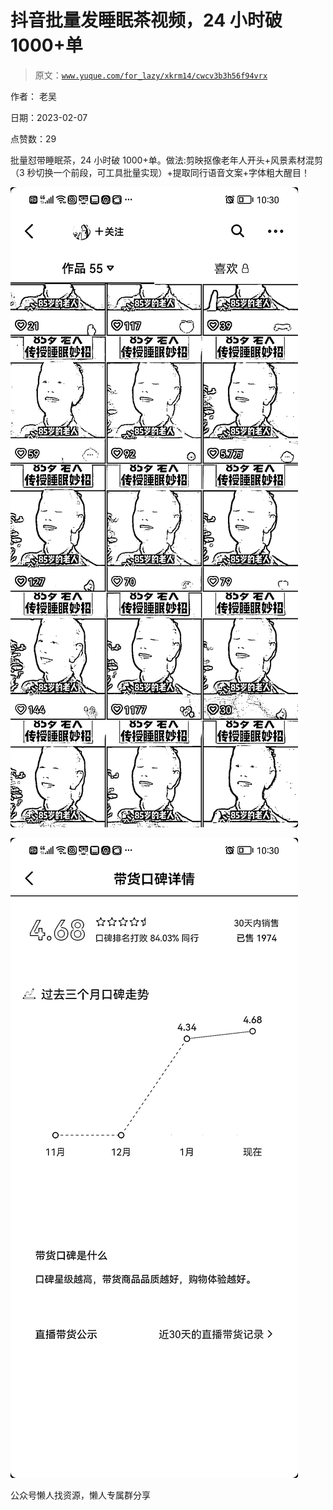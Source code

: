 # 抖音批量发睡眠茶视频，24 小时破 1000+单

> 原文：[`www.yuque.com/for_lazy/xkrm14/cwcv3b3h56f94vrx`](https://www.yuque.com/for_lazy/xkrm14/cwcv3b3h56f94vrx)



作者： 老吴



日期：2023-02-07



点赞数：29



批量怼带睡眠茶，24 小时破 1000+单。做法:剪映抠像老年人开头+风景素材混剪（3 秒切换一个前段，可工具批量实现）+提取同行语音文案+字体粗大醒目！



![](img/82f547cdfdb9a8ddb3cd6962c3cb195b.png)  

![](img/68234ef1aef12d3b5a5439445de40756.png)  

公众号懒人找资源，懒人专属群分享

</ne-p></ne-p>
